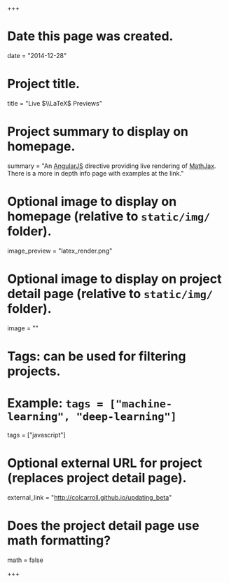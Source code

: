 +++
# Date this page was created.
date = "2014-12-28"

# Project title.
title = "Live $\\LaTeX$ Previews"

# Project summary to display on homepage.
summary = "An [AngularJS](https://angularjs.org/) directive providing live rendering of [MathJax](http://www.mathjax.org/). There is a more in depth info page with examples at the link."

# Optional image to display on homepage (relative to `static/img/` folder).
image_preview = "latex_render.png"

# Optional image to display on project detail page (relative to `static/img/` folder).
image = ""

# Tags: can be used for filtering projects.
# Example: `tags = ["machine-learning", "deep-learning"]`
tags = ["javascript"]

# Optional external URL for project (replaces project detail page).
external_link = "http://colcarroll.github.io/updating_beta"

# Does the project detail page use math formatting?
math = false

+++
